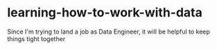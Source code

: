 # learning-how-to-work-with-data

Since I'm trying to land a job as Data Engineer, it will be helpful to keep
things tight together


